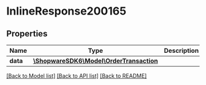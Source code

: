 # InlineResponse200165

## Properties
Name | Type | Description | Notes
------------ | ------------- | ------------- | -------------
**data** | [**\ShopwareSDK6\Model\OrderTransaction**](OrderTransaction.md) |  | [optional] 

[[Back to Model list]](../../README.md#documentation-for-models) [[Back to API list]](../../README.md#documentation-for-api-endpoints) [[Back to README]](../../README.md)

